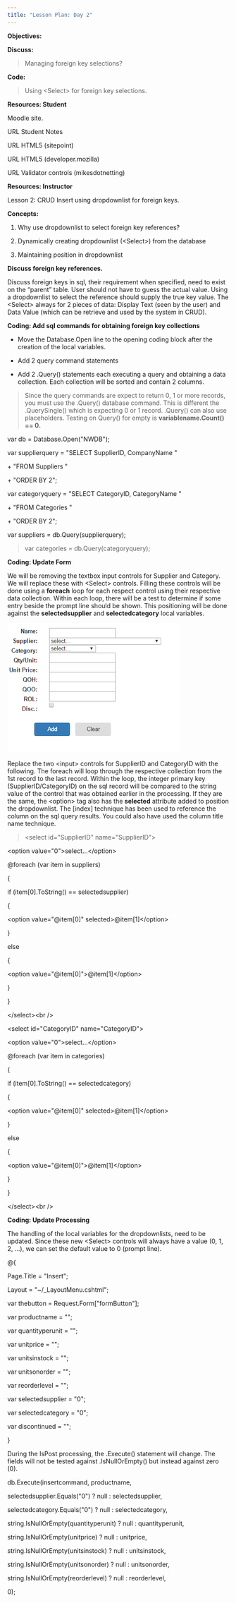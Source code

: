 ```yaml
---
title: "Lesson Plan: Day 2"
---
```


**Objectives:**

**Discuss:**

>   Managing foreign key selections?

**Code:**

>   Using \<Select\> for foreign key selections.

**Resources: Student**

Moodle site.

URL Student Notes

URL HTML5 (sitepoint)

URL HTML5 (developer.mozilla)

URL Validator controls (mikesdotnetting)

**Resources: Instructor**

Lesson 2: CRUD Insert using dropdownlist for foreign keys.

**Concepts:**

1. Why use dropdownlist to select foreign key references?

2. Dynamically creating dropdownlist (\<Select\>) from the database

3. Maintaining position in dropdownlist

**Discuss foreign key references.**

Discuss foreign keys in sql, their requirement when specified, need to exist on
the “parent” table. User should not have to guess the actual value. Using a
dropdownlist to select the reference should supply the true key value. The
\<Select\> always for 2 pieces of data: Display Text (seen by the user) and Data
Value (which can be retrieve and used by the system in CRUD).

**Coding: Add sql commands for obtaining foreign key collections**

-   Move the Database.Open line to the opening coding block after the creation
    of the local variables.

-   Add 2 query command statements

-   Add 2 .Query() statements each executing a query and obtaining a data
    collection. Each collection will be sorted and contain 2 columns.

>   Since the query commands are expect to return 0, 1 or more records, you must
>   use the .Query() database command. This is different the .QuerySingle()
>   which is expecting 0 or 1 record. .Query() can also use placeholders.
>   Testing on Query() for empty is **variablename.Count() == 0.**

var db = Database.Open("NWDB");

var supplierquery = "SELECT SupplierID, CompanyName "

\+ "FROM Suppliers "

\+ "ORDER BY 2";

var categoryquery = "SELECT CategoryID, CategoryName "

\+ "FROM Categories "

\+ "ORDER BY 2";

var suppliers = db.Query(supplierquery);

>   var categories = db.Query(categoryquery);

**Coding: Update Form**

We will be removing the textbox input controls for Supplier and Category. We
will replace these with \<Select\> controls. Filling these controls will be done
using a **foreach** loop for each respect control using their respective data
collection. Within each loop, there will be a test to determine if some entry
beside the prompt line should be shown. This positioning will be done against
the **selectedsupplier** and **selectedcategory** local variables.

![](./media/f68642e08707699eb9eeb83fddc7699b.png)

Replace the two \<input\> controls for SupplierID and CategoryID with the
following. The foreach will loop through the respective collection from the 1st
record to the last record. Within the loop, the integer primary key
(SupplierID/CategoryID) on the sql record will be compared to the string value
of the control that was obtained earlier in the processing. If they are the
same, the \<option\> tag also has the **selected** attribute added to position
the dropdownlist. The [index] technique has been used to reference the column on
the sql query results. You could also have used the column title name technique.

>   \<select id="SupplierID" name="SupplierID"\>

\<option value="0"\>select...\</option\>

\@foreach (var item in suppliers)

{

if (item[0].ToString() == selectedsupplier)

{

\<option value="\@item[0]" selected\>\@item[1]\</option\>

}

else

{

\<option value="\@item[0]"\>\@item[1]\</option\>

}

}

\</select\>\<br /\>

\<select id="CategoryID" name="CategoryID"\>

\<option value="0"\>select...\</option\>

\@foreach (var item in categories)

{

if (item[0].ToString() == selectedcategory)

{

\<option value="\@item[0]" selected\>\@item[1]\</option\>

}

else

{

\<option value="\@item[0]"\>\@item[1]\</option\>

}

}

\</select\>\<br /\>

**Coding: Update Processing**

The handling of the local variables for the dropdownlists, need to be updated.
Since these new \<Select\> controls will always have a value (0, 1, 2, …), we
can set the default value to 0 (prompt line).

\@{

Page.Title = "Insert";

Layout = "\~/_LayoutMenu.cshtml";

var thebutton = Request.Form["formButton"];

var productname = "";

var quantityperunit = "";

var unitprice = "";

var unitsinstock = "";

var unitsonorder = "";

var reorderlevel = "";

var selectedsupplier = "0";

var selectedcategory = "0";

var discontinued = "";

}

During the IsPost processing, the .Execute() statement will change. The fields
will not be tested against .IsNullOrEmpty() but instead against zero (0).

db.Execute(insertcommand, productname,

selectedsupplier.Equals("0") ? null : selectedsupplier,

selectedcategory.Equals("0") ? null : selectedcategory,

string.IsNullOrEmpty(quantityperunit) ? null : quantityperunit,

string.IsNullOrEmpty(unitprice) ? null : unitprice,

string.IsNullOrEmpty(unitsinstock) ? null : unitsinstock,

string.IsNullOrEmpty(unitsonorder) ? null : unitsonorder,

string.IsNullOrEmpty(reorderlevel) ? null : reorderlevel,

0);
